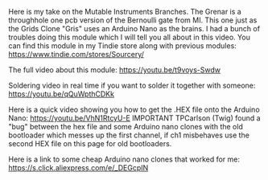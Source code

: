 Here is my take on the Mutable Instruments Branches. The Grenar is a throughhole one pcb version of the Bernoulli gate from MI. 
This one just as the Grids Clone "Gris" uses an Arduino Nano as the brains. 
I had a bunch of troubles doing this module which I will tell you all about in this video. 
You can find this module in my Tindie store along with previous modules:
https://www.tindie.com/stores/Sourcery/

The full video about this module: https://youtu.be/t9voys-Swdw

Soldering video in real time if you want to solder it together with someone: https://youtu.be/qQuWpthCDKk

Here is a quick video showing you how to get the .HEX file onto the Arduino Nano:
https://youtu.be/VhN1RtcyU-E
IMPORTANT TPCarlson (Twig) found a "bug" between the hex file and some Arduino nano clones with the old bootloader which messes up the first channel, if ch1 misbehaves use the second HEX file on this page for old bootloaders.

Here is a link to some cheap Arduino nano clones that worked for me:
https://s.click.aliexpress.com/e/_DEGcpIN

